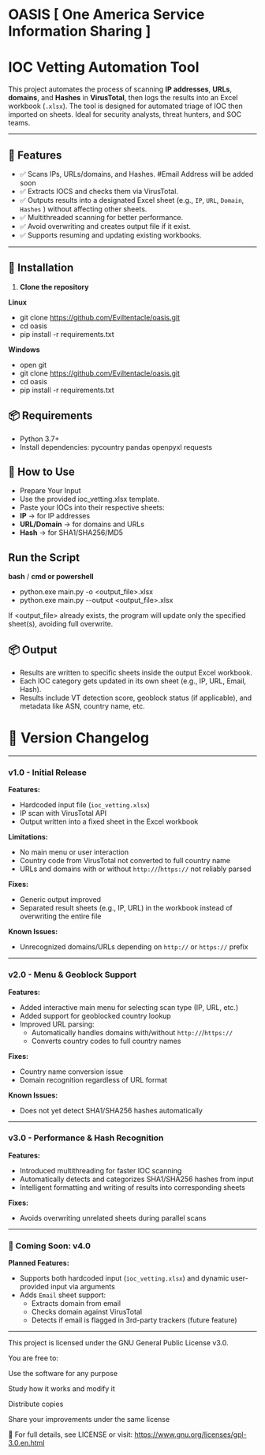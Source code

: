 # OASIS [ One America Service Information Sharing ]


# IOC Vetting Automation Tool

This project automates the process of scanning **IP addresses**, **URLs**, **domains**, and **Hashes** in **VirusTotal**, then logs the results into an Excel workbook (`.xlsx`). The tool is designed for automated triage of IOC then imported on sheets. Ideal for security analysts, threat hunters, and SOC teams.

---

## 📂 Features

- ✅ Scans IPs, URLs/domains, and Hashes. #Email Address will be added soon
- ✅ Extracts IOCS and checks them via VirusTotal.
- ✅ Outputs results into a designated Excel sheet (e.g., `IP`, `URL`, `Domain`, `Hashes` ) without affecting other sheets.
- ✅ Multithreaded scanning for better performance.
- ✅ Avoid overwriting and creates output file if it exist.
- ✅ Supports resuming and updating existing workbooks.

---
## 🧪 Installation

1. **Clone the repository**

**Linux**
- git clone https://github.com/Eviltentacle/oasis.git
- cd oasis
- pip install -r requirements.txt

**Windows**
- open git
- git clone https://github.com/Eviltentacle/oasis.git
- cd oasis
- pip install -r requirements.txt


## 📦 Requirements

- Python 3.7+
- Install dependencies:
pycountry
pandas
openpyxl
requests
  
## 🚀 How to Use

- Prepare Your Input
- Use the provided ioc_vetting.xlsx template.
- Paste your IOCs into their respective sheets:
- **IP** → for IP addresses
- **URL/Domain** → for domains and URLs
- **Hash** → for SHA1/SHA256/MD5

## Run the Script

**bash** / **cmd or powershell**
- python.exe main.py -o <output_file>.xlsx
- python.exe main.py --output <output_file>.xlsx

If <output_file> already exists, the program will update only the specified sheet(s), avoiding full overwrite.

## 📦 Output
- Results are written to specific sheets inside the output Excel workbook.
- Each IOC category gets updated in its own sheet (e.g., IP, URL, Email, Hash).
- Results include VT detection score, geoblock status (if applicable), and metadata like ASN, country name, etc.


# 🧾 Version Changelog

---

###  v1.0 - Initial Release

**Features:**
- Hardcoded input file (`ioc_vetting.xlsx`)
- IP scan with VirusTotal API
- Output written into a fixed sheet in the Excel workbook

**Limitations:**
- No main menu or user interaction
- Country code from VirusTotal not converted to full country name
- URLs and domains with or without `http://`/`https://` not reliably parsed

**Fixes:**
- Generic output improved
- Separated result sheets (e.g., IP, URL) in the workbook instead of overwriting the entire file

**Known Issues:**
- Unrecognized domains/URLs depending on `http://` or `https://` prefix

---

###  v2.0 - Menu & Geoblock Support

**Features:**
- Added interactive main menu for selecting scan type (IP, URL, etc.)
- Added support for geoblocked country lookup
- Improved URL parsing:
  - Automatically handles domains with/without `http://`/`https://`
  - Converts country codes to full country names

**Fixes:**
- Country name conversion issue
- Domain recognition regardless of URL format

**Known Issues:**
- Does not yet detect SHA1/SHA256 hashes automatically

---

###  v3.0 - Performance & Hash Recognition

**Features:**
- Introduced multithreading for faster IOC scanning
- Automatically detects and categorizes SHA1/SHA256 hashes from input
- Intelligent formatting and writing of results into corresponding sheets

**Fixes:**
- Avoids overwriting unrelated sheets during parallel scans

---

### 🚧 Coming Soon: v4.0

**Planned Features:**
- Supports both hardcoded input (`ioc_vetting.xlsx`) and dynamic user-provided input via arguments
- Adds `Email` sheet support:
  - Extracts domain from email
  - Checks domain against VirusTotal
  - Detects if email is flagged in 3rd-party trackers (future feature)

---

This project is licensed under the GNU General Public License v3.0.

You are free to:

Use the software for any purpose

Study how it works and modify it

Distribute copies

Share your improvements under the same license

📎 For full details, see LICENSE or visit:
https://www.gnu.org/licenses/gpl-3.0.en.html
